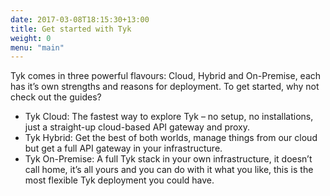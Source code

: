 ```yaml
--- 
date: 2017-03-08T18:15:30+13:00
title: Get started with Tyk
weight: 0
menu: "main"
---
```


Tyk comes in three powerful flavours: Cloud, Hybrid and On-Premise, each has it’s own strengths and reasons for deployment. To get started, why not check out the guides?

- Tyk Cloud: The fastest way to explore Tyk – no setup, no installations, just a straight-up cloud-based API gateway and proxy.
- Tyk Hybrid: Get the best of both worlds, manage things from our cloud but get a full API gateway in your infrastructure.
- Tyk On-Premise: A full Tyk stack in your own infrastructure, it doesn’t call home, it’s all yours and you can do with it what you like, this is the most flexible Tyk deployment you could have.